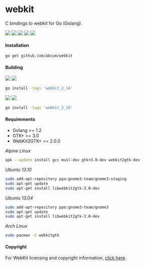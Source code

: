 # webkit

C bindings to webkit for Go (Golang).

[![](https://img.shields.io/circleci/token/abf9e47762afcbbd936490819683ad44594f67b5/project/abcum/webkit/master.svg?style=flat-square)](https://circleci.com/gh/abcum/webkit) [![](https://img.shields.io/badge/status-beta-ff00bb.svg?style=flat-square)](https://github.com/abcum/webkit) [![](https://img.shields.io/badge/godoc-reference-blue.svg?style=flat-square)](https://godoc.org/github.com/abcum/webkit) [![](https://goreportcard.com/badge/github.com/abcum/webkit?style=flat-square)](https://goreportcard.com/report/github.com/abcum/webkit) [![](https://img.shields.io/badge/license-Apache_License_2.0-00bfff.svg?style=flat-square)](https://github.com/abcum/webkit) 

#### Installation

```bash
go get github.com/abcum/webkit
```

#### Building

[![](https://img.shields.io/badge/api-docs-ffbb00.svg?style=flat-square)](https://webkitgtk.org/reference/webkit2gtk/stable/index.html) [![](https://img.shields.io/badge/version-webkit2gtk+2.14-0ffbbb.svg?style=flat-square)](https://webkitgtk.org/reference/webkit2gtk/stable/api-index-2-14.html)

```bash
go install -tags 'webkit_2_14' 
```

[![](https://img.shields.io/badge/api-docs-ffbb00.svg?style=flat-square)](https://webkitgtk.org/reference/webkit2gtk/stable/index.html) [![](https://img.shields.io/badge/version-webkit2gtk+2.16-0ffbbb.svg?style=flat-square)](https://webkitgtk.org/reference/webkit2gtk/stable/api-index-2-16.html)

```bash
go install -tags 'webkit_2_16' 
```

#### Requirements

- Golang >= 1.2
- GTK+ >= 3.0
- WebKit2GTK+ >= 2.0.0

_Alpine Linux_
```bash
apk --update install gcc musl-dev gtk+3.0-dev webkit2gtk-dev
```

_Ubuntu 13.10_
```bash
sudo add-apt-repository ppa:gnome3-team/gnome3-staging
sudo apt-get update
sudo apt-get install libwebkit2gtk-3.0-dev
```

_Ubuntu 13.04_
```bash
sudo add-apt-repository ppa:gnome3-team/gnome3
sudo apt-get update
sudo apt-get install libwebkit2gtk-3.0-dev
```

_Arch Linux_
```bash
sudo pacman -S webkitgtk
```

#### Copyright

For WebKit licensing and copyright information, [click here](https://webkit.org/licensing-webkit/).
